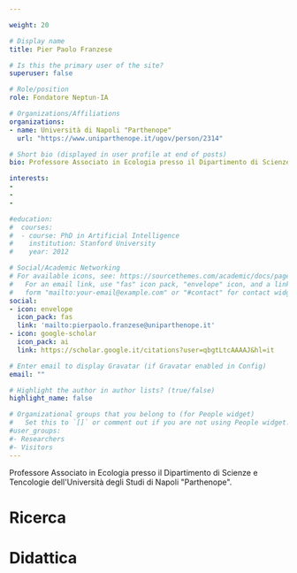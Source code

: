 ```yaml
---

weight: 20

# Display name
title: Pier Paolo Franzese

# Is this the primary user of the site?
superuser: false

# Role/position
role: Fondatore Neptun-IA

# Organizations/Affiliations
organizations:
- name: Università di Napoli "Parthenope"
  url: "https://www.uniparthenope.it/ugov/person/2314"

# Short bio (displayed in user profile at end of posts)
bio: Professore Associato in Ecologia presso il Dipartimento di Scienze e Tencologie dell'Università degli Studi di Napoli "Parthenope". Direttore del Laboratorio di Ricerca di Ecodinamica e Sviluppo Sostenibile. Presidente della International Society for the Advancement of Emergy Research. Coordinatore della Cattedra UNESCO "Ambiente, Risorse e Sviluppo Sostenibile". Cooridnatore dei Gruppi di Lavoro Nazionali "Capitale Naturale, Servizi Ecosistemici e Contabilità Ambientale" della Società Italiana di Ecologia (SItE), della Società Italiana di Biologia Marina (SIBM) e dell'Ordine Nazionale dei Biologi (ONB). Subject Editor delle reiviste scientifiche internazinali Ecological Modelling e Ecological Questions.

interests:
-
-
-

#education:
#  courses:
#  - course: PhD in Artificial Intelligence
#    institution: Stanford University
#    year: 2012

# Social/Academic Networking
# For available icons, see: https://sourcethemes.com/academic/docs/page-builder/#icons
#   For an email link, use "fas" icon pack, "envelope" icon, and a link in the
#   form "mailto:your-email@example.com" or "#contact" for contact widget.
social:
- icon: envelope
  icon_pack: fas
  link: 'mailto:pierpaolo.franzese@uniparthenope.it'
- icon: google-scholar
  icon_pack: ai
  link: https://scholar.google.it/citations?user=qbgtLtcAAAAJ&hl=it

# Enter email to display Gravatar (if Gravatar enabled in Config)
email: ""

# Highlight the author in author lists? (true/false)
highlight_name: false

# Organizational groups that you belong to (for People widget)
#   Set this to `[]` or comment out if you are not using People widget.
#user_groups:
#- Researchers
#- Visitors
---
```


Professore Associato in Ecologia presso il Dipartimento di Scienze e Tencologie dell'Università degli Studi di Napoli "Parthenope". 

# Ricerca

# Didattica
